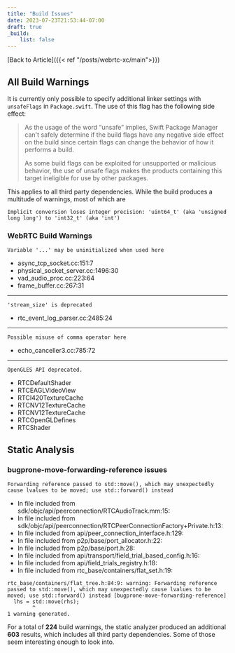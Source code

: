 ```yaml
---
title: "Build Issues"
date: 2023-07-23T21:53:44-07:00
draft: true
_build:
    list: false
---
```


[Back to Article]({{< ref "/posts/webrtc-xc/main">}})

## All Build Warnings

It is currently only possible to specify additional linker settings with `unsafeFlags` in `Package.swift`. The use of this flag has the following side effect:
> As the usage of the word “unsafe” implies, Swift Package Manager can't safely determine if the build flags have any negative side effect on the build since certain flags can change the behavior of how it performs a build. 
>
> As some build flags can be exploited for unsupported or malicious behavior, the use of unsafe flags makes the products containing this target ineligible for use by other packages.

This applies to all third party dependencies. While the build produces a multitude of warnings, most of which are 

    Implicit conversion loses integer precision: 'uint64_t' (aka 'unsigned long long') to 'int32_t' (aka 'int')

### WebRTC Build Warnings

`Variable '...' may be uninitialized when used here`
- async_tcp_socket.cc:151:7
- physical_socket_server.cc:1496:30
- vad_audio_proc.cc:223:64
- frame_buffer.cc:267:31
---
`'stream_size' is deprecated`
- rtc_event_log_parser.cc:2485:24
---
`Possible misuse of comma operator here`
- echo_canceller3.cc:785:72 
---
`OpenGLES API deprecated.`
- RTCDefaultShader
- RTCEAGLVideoView
- RTCI420TextureCache
- RTCNV12TextureCache
- RTCNV12TextureCache
- RTCOpenGLDefines
- RTCShader

## Static Analysis

### bugprone-move-forwarding-reference issues

    Forwarding reference passed to std::move(), which may unexpectedly cause lvalues to be moved; use std::forward() instead

- In file included from sdk/objc/api/peerconnection/RTCAudioTrack.mm:15:
- In file included from sdk/objc/api/peerconnection/RTCPeerConnectionFactory+Private.h:13:
- In file included from api/peer_connection_interface.h:129:
- In file included from p2p/base/port_allocator.h:22:
- In file included from p2p/base/port.h:28:
- In file included from api/transport/field_trial_based_config.h:16:
- In file included from api/field_trials_registry.h:18:
- In file included from rtc_base/containers/flat_set.h:19:

```
rtc_base/containers/flat_tree.h:84:9: warning: Forwarding reference passed to std::move(), which may unexpectedly cause lvalues to be moved; use std::forward() instead [bugprone-move-forwarding-reference]
  lhs = std::move(rhs);
        ^
1 warning generated.
```

For a total of **224** build warnings, the static analyzer produced an additional **603** results, which includes all third party dependencies. Some of those seem interesting enough to look into.